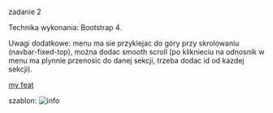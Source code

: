 zadanie 2

Technika wykonania: Bootstrap 4.

Uwagi dodatkowe: menu ma sie przyklejac do góry przy skrolowaniu (navbar-fixed-top), można dodac smooth scroll 
(po kliknieciu na odnosnik w menu ma plynnie przenosic do danej sekcji, trzeba dodac id od kazdej sekcji).


<a href="https://rafalsiemieniuk.github.io/2_task/index.html">my feat</a>


szablon:
<img src="https://github.com/rafalSiemieniuk/html-CSS/blob/master/2-task/template.jpg" alt="info" title="Info" />

